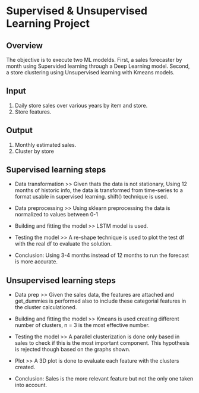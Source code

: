 # Supervised & Unsupervised Learning Project

## Overview

The objective is to execute two ML modelds. First, a sales forecaster by month using Supervided learning through a Deep Learning model. Second, a store clustering using Unsupervised learning with Kmeans models.

## Input

1. Daily store sales over various years by item and store.
2. Store features.

## Output

1. Monthly estimated sales.
2. Cluster by store

## Supervised learning steps

* Data transformation >> Given thats the data is not stationary, Using 12 months of historic info, the data is transformed from time-series to a format usable in supervised learning. shift() technique is used.
* Data preprocessing >> Using sklearn preprocessing the data is normalized to values between 0-1
* Building and fitting the model >> LSTM model is used.
* Testing the model >> A re-shape technique is used to plot the test df with the real df to evaluate the solution.

* Conclusion: Using 3-4 months instead of 12 months to run the forecast is more accurate.

## Unsupervised learning steps

* Data prep >> Given the sales data, the features are attached and get_dummies is performed also to include these categorial features in the cluster calculationed.
* Building and fitting the model >> Kmeans is used creating different number of clusters, n = 3 is the most effective number.
* Testing the model >> A parallel clusterization is done only based in sales to check if this is the most important component. This hypothesis is rejected though based on the graphs shown.
* Plot >> A 3D plot is done to evaluate each feature with the clusters created.

* Conclusion: Sales is the more relevant feature but not the only one taken into account.